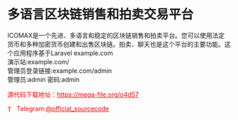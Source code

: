 # 多语言区块链销售和拍卖交易平台

ICOMAX是一个先进、多语言和稳定的区块链销售和拍卖平台。您可以使用法定货币和多种加密货币创建和出售区块链。拍卖、聊天也是这个平台的主要功能。这个应用程序基于Laravel example.com<br>演示站:example.com/<br>管理员登录链接:example.com/admin<br>管理员:admin 密码:admin<br>


<p style="color: red;">源代码下载地址：<a href="https://mega-file.org/o4d57" style="color: red;">https://mega-file.org/o4d57</a></p><p style="color: red;"><img src="https://cdn-icons-png.flaticon.com/512/2111/2111646.png" alt="Telegram Icon" style="width: 16px; vertical-align: middle; margin-right: 5px;">Telegram:<a href="https://t.me/official_sourcecode" style="color: red;">@official_sourcecode</a></p>